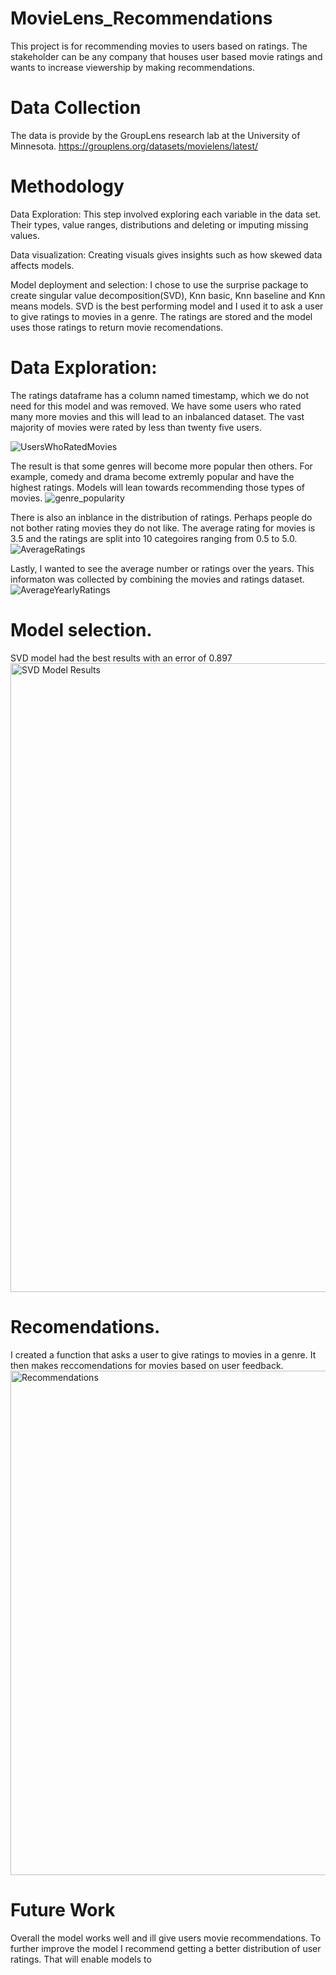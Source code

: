 # MovieLens_Recommendations
This project is for recommending movies to users based on ratings. The stakeholder can be any company that houses user based movie ratings and wants to increase viewership by making recommendations.

# Data Collection
The data is provide by the GroupLens research lab at the University of Minnesota.
https://grouplens.org/datasets/movielens/latest/

# Methodology 
Data Exploration: This step involved exploring each variable in the data set. Their types, value ranges, distributions and deleting or imputing missing values.

Data visualization: Creating visuals gives insights such as how skewed data affects models.

Model deployment and selection: I chose to use the surprise package to create singular value decomposition(SVD), Knn basic, Knn baseline and Knn means models. SVD is the best performing model and I used it to ask a user to give ratings to movies in a genre. The ratings are stored and the model uses those ratings to return movie recomendations. 

# Data Exploration:
The ratings dataframe has a column named timestamp, which we do not need for this model and was removed. We have some users who rated many more movies and this will lead to an inbalanced dataset. The vast majority of movies were rated by less than twenty five users. 

![UsersWhoRatedMovies](https://user-images.githubusercontent.com/115169255/214904605-c98339bd-f300-45d5-aa01-ab3d3deba17b.png)

The result is that some genres will become more popular then others. For example, comedy and drama become extremly popular and have the highest ratings. Models will lean towards recommending those types of movies.
![genre_popularity](https://user-images.githubusercontent.com/115169255/214906713-89bc326b-22db-40e1-8c48-d6782c4e6fbc.png)

There is also an inblance in the distribution of ratings. Perhaps people do not bother rating movies they do not like. The average rating for movies is 3.5 and the ratings are split into 10 categoires ranging from 0.5 to 5.0.
![AverageRatings](https://user-images.githubusercontent.com/115169255/214908815-16f151da-b13e-4450-84a1-7912343af3f0.png)

Lastly, I wanted to see the average number or ratings over the years. This informaton was collected by combining the movies and ratings dataset. 
![AverageYearlyRatings](https://user-images.githubusercontent.com/115169255/214910225-d422eebb-9c93-4f52-b59d-01e62e5e9685.png)

# Model selection.
SVD model had the best results with an error of 0.897
<img width="1006" alt="SVD Model Results" src="https://user-images.githubusercontent.com/115169255/214911065-0c9f9378-c654-4230-be80-e2bec84be4fa.png">

# Recomendations.
I created a function that asks a user to give ratings to movies in a genre. It then makes reccomendations for movies based on user feedback. 
<img width="807" alt="Recommendations" src="https://user-images.githubusercontent.com/115169255/214912111-905856ae-a351-4a4d-a552-b5b355889fe6.png">

# Future Work
Overall the model works well and ill give users movie recommendations. To further improve the model I recommend getting a better distribution of user ratings. That will enable models to 
